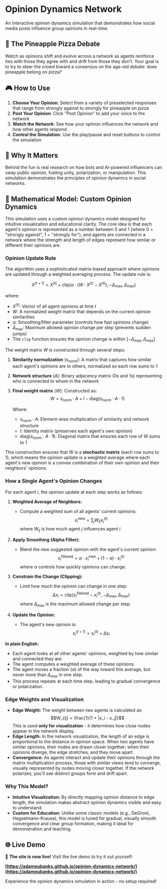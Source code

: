 # Opinion Dynamics Network

An interactive opinion dynamics simulation that demonstrates how social media posts influence group opinions in real-time.

## 🍍 The Pineapple Pizza Debate

Watch as opinions shift and evolve across a network as agents reinforce ties with those they agree with and drift from those they don't. Your goal is to try to steer the crowd toward a consensus on the age-old debate: does pineapple belong on pizza?

## 🎮 How to Use

1. **Choose Your Opinion**: Select from a variety of preselected responses that range from strongly against to strongly for pineapple on pizza
2. **Post Your Opinion**: Click "Post Opinion" to add your voice to the network
3. **Watch the Network**: See how your opinion influences the network and how other agents respond
4. **Control the Simulation**: Use the play/pause and reset buttons to control the simulation

## 🔬 Why It Matters

Behind the fun is real research on how bots and AI-powered influencers can sway public opinion, fueling unity, polarization, or manipulation. This simulation demonstrates the principles of opinion dynamics in social networks.

## 🧮 Mathematical Model: Custom Opinion Dynamics

This simulation uses a custom opinion dynamics model designed for intuitive visualization and educational clarity. The core idea is that each agent's opinion is represented as a number between 0 and 1 (where 0 = "strongly against", 1 = "strongly for"), and agents are connected in a network where the strength and length of edges represent how similar or different their opinions are.

### **Opinion Update Rule**

The algorithm uses a sophisticated matrix-based approach where opinions are updated through a weighted averaging process. The update rule is:

$$X^{(t+1)} = X^{(t)} + \text{clip}(\alpha \cdot (W \cdot X^{(t)} - X^{(t)}), -\Delta_{\max}, \Delta_{\max})$$

where:
- $X^{(t)}$: Vector of all agent opinions at time $t$
- $W$: A normalized weight matrix that depends on the current opinion similarities
- $\alpha$: Smoothing/filter parameter (controls how fast opinions change)
- $\Delta_{\max}$: Maximum allowed opinion change per step (prevents sudden jumps)
- The `clip` function ensures the opinion change is within $[-\Delta_{\max}, \Delta_{\max}]$

The weight matrix $W$ is constructed through several steps:

1. **Similarity normalization** ($s_{norm}$): A matrix that captures how similar each agent's opinions are to others, normalized so each row sums to 1
2. **Network structure** ($A$): Binary adjacency matrix (0s and 1s) representing who is connected to whom in the network
3. **Final weight matrix** ($W$): Constructed as:
   $$W = s_{norm} \cdot A + I - \text{diag}(s_{norm} \cdot A \cdot 1)$$
   
   Where:
   - $s_{norm} \cdot A$: Element-wise multiplication of similarity and network structure
   - $I$: Identity matrix (preserves each agent's own opinion)
   - $\text{diag}(s_{norm} \cdot A \cdot \mathbf{1})$: Diagonal matrix that ensures each row of $W$ sums to 1

This construction ensures that $W$ is a **stochastic matrix** (each row sums to 1), which means the opinion update is a weighted average where each agent's new opinion is a convex combination of their own opinion and their neighbors' opinions.

### **How a Single Agent's Opinion Changes**

For each agent $i$, the opinion update at each step works as follows:

1. **Weighted Average of Neighbors:**
   - Compute a weighted sum of all agents' current opinions:
     $$x_i^{\text{new}} = \sum_{j} W_{ij} x_j^{(t)}$$
     where $W_{ij}$ is how much agent $j$ influences agent $i$.

2. **Apply Smoothing (Alpha Filter):**
   - Blend the new suggested opinion with the agent's current opinion:
     $$x_i^{\text{filtered}} = \alpha \cdot x_i^{\text{new}} + (1 - \alpha) \cdot x_i^{(t)}$$
     where $\alpha$ controls how quickly opinions can change.

3. **Constrain the Change (Clipping):**
   - Limit how much the opinion can change in one step:
     $$\Delta x_i = \text{clip}(x_i^{\text{filtered}} - x_i^{(t)}, -\Delta_{\max}, \Delta_{\max})$$
     where $\Delta_{\max}$ is the maximum allowed change per step.

4. **Update the Opinion:**
   - The agent's new opinion is:
     $$x_i^{(t+1)} = x_i^{(t)} + \Delta x_i$$

**In plain English:**
- Each agent looks at all other agents' opinions, weighted by how similar and connected they are.
- The agent computes a weighted average of these opinions.
- The agent moves a fraction ($\alpha$) of the way toward this average, but never more than $\Delta_{\max}$ in one step.
- This process repeats at each time step, leading to gradual convergence or polarization.

### **Edge Weights and Visualization**

- **Edge Weight:** The weight between two agents is calculated as:
  $$W_{ij} = \frac{1}{1 + |x_i - x_j|}$$
  This is used **only for visualization** - it determines how close nodes appear in the network display.
- **Edge Length:** In the network visualization, the length of an edge is proportional to the distance in opinion space. When two agents have similar opinions, their nodes are drawn closer together; when their opinions diverge, the edge stretches, and they move apart.
- **Convergence:** As agents interact and update their opinions through the matrix multiplication process, those with similar views tend to converge, visually represented by nodes moving closer together. If the network polarizes, you'll see distinct groups form and drift apart.

### **Why This Model?**

- **Intuitive Visualization:** By directly mapping opinion distance to edge length, the simulation makes abstract opinion dynamics visible and easy to understand.
- **Custom for Education:** Unlike some classic models (e.g., DeGroot, Hegselmann-Krause), this model is tuned for gradual, visually smooth convergence and clear group formation, making it ideal for demonstration and teaching.

## 🌐 Live Demo

🎉 **The site is now live!** Visit the live demo to try it out yourself:

**[https://adameubanks.github.io/opinion-dynamics-network/](https://adameubanks.github.io/opinion-dynamics-network/)**

Experience the opinion dynamics simulation in action - no setup required!